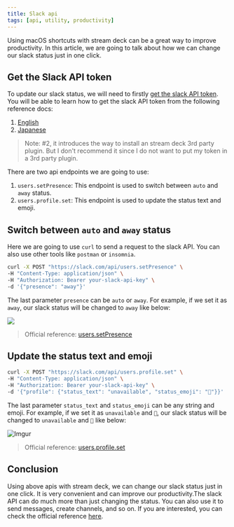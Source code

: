 ```yaml
---
title: Slack api
tags: [api, utility, productivity]
---
```


Using macOS shortcuts with stream deck can be a great way to improve productivity. In this article, we are going to talk about how we can change our slack status just in one click.

## Get the Slack API token

To update our slack status, we will need to firstly [get the slack API token](https://api.slack.com/). You will be able to learn how to get the slack API token from the following reference docs:

1. [English](https://docs.celigo.com/hc/en-us/articles/7140655476507-How-to-create-an-app-and-retrieve-OAuth-token-in-Slack)
2. [Japanese](https://goodlocal.jp/blog/M7p8dmXg)

> Note: #2, it introduces the way to install an stream deck 3rd party plugin. But I don't recommend it since I do not want to put my token in a 3rd party plugin.

There are two api endpoints we are going to use:

1. `users.setPresence`: This endpoint is used to switch between `auto` and `away` status.
2. `users.profile.set`: This endpoint is used to update the status text and emoji.

## Switch between `auto` and `away` status

Here we are going to use `curl` to send a request to the slack API. You can also use other tools like `postman` or `insomnia`.

```bash
curl -X POST "https://slack.com/api/users.setPresence" \
-H "Content-Type: application/json" \
-H "Authorization: Bearer your-slack-api-key" \
-d '{"presence": "away"}'
```

The last parameter `presence` can be `auto` or `away`. For example, if we set it as `away`, our slack status will be changed to `away` like below:

![](https://slack.zendesk.com/hc/article_attachments/360080995494)

> Official reference: [users.setPresence](https://api.slack.com/methods/users.setPresence)

## Update the status text and emoji

```bash
curl -X POST "https://slack.com/api/users.profile.set" \
-H "Content-Type: application/json" \
-H "Authorization: Bearer your-slack-api-key" \
-d '{"profile": {"status_text": "unavailable", "status_emoji": "📴"}}'
```

The last parameter `status_text` and `status_emoji` can be any string and emoji. For example, if we set it as `unavailable` and `📴`, our slack status will be changed to `unavailable` and `📴` like below:

![Imgur](https://i.imgur.com/DXO9L6h.png)

> Official reference: [users.profile.set](https://api.slack.com/methods/users.profile.set)

## Conclusion

Using above apis with stream deck, we can change our slack status just in one click. It is very convenient and can improve our productivity.The slack API can do much more than just changing the status. You can also use it to send messages, create channels, and so on. If you are interested, you can check the official reference [here](https://api.slack.com/methods/).
